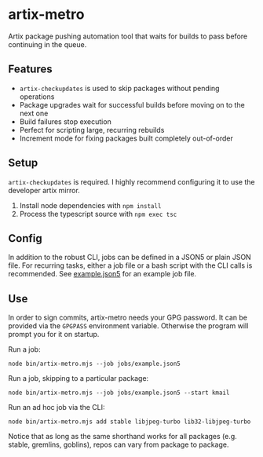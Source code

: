 # artix-metro

Artix package pushing automation tool that waits for builds to pass before continuing in the queue.

## Features

* `artix-checkupdates` is used to skip packages without pending operations
* Package upgrades wait for successful builds before moving on to the next one
* Build failures stop execution
* Perfect for scripting large, recurring rebuilds
* Increment mode for fixing packages built completely out-of-order

## Setup

`artix-checkupdates` is required. I highly recommend configuring it to use the developer artix mirror.


1) Install node dependencies with `npm install`
2) Process the typescript source with `npm exec tsc`

## Config

In addition to the robust CLI, jobs can be defined in a JSON5 or plain JSON file. For recurring tasks, either a job file or a bash script with the CLI calls is recommended. See [example.json5](jobs/example.json5) for an example job file.

## Use

In order to sign commits, artix-metro needs your GPG password. It can be provided via the `GPGPASS` environment variable.
Otherwise the program will prompt you for it on startup.

Run a job:
```
node bin/artix-metro.mjs --job jobs/example.json5
```
Run a job, skipping to a particular package:
```
node bin/artix-metro.mjs --job jobs/example.json5 --start kmail
```
Run an ad hoc job via the CLI:
```
node bin/artix-metro.mjs add stable libjpeg-turbo lib32-libjpeg-turbo
```
Notice that as long as the same shorthand works for all packages (e.g. stable, gremlins, goblins), repos can vary from package to package.
